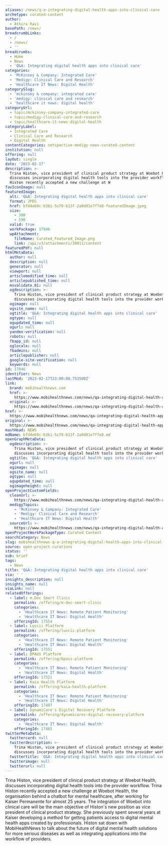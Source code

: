 ```yaml
---
aliases: /news/q-a-integrating-digital-health-apps-into-clinical-care
archetype: curated-content
author:
  - Athira Ravi
basePath: /news/
breadcrumbLinks:
  - /
  - /news/
  - ''
breadcrumbs:
  - Home
  - News
  - 'Q&A: Integrating digital health apps into clinical care'
categories:
  - 'McKinsey & Company: Integrated Care'
  - 'Medigy: Clinical Care and Research'
  - 'Healthcare IT News: Digital Health'
categorySlug:
  - 'mckinsey & company: integrated care'
  - 'medigy: clinical care and research'
  - 'healthcare it news: digital health'
categoryUrl:
  - topic/mckinsey-company-integrated-care
  - topic/medigy-clinical-care-and-research
  - topic/healthcare-it-news-digital-health
categoryLabel:
  - Integrated Care
  - Clinical Care and Research
  - Digital Health
contentCategories: netspective-medigy-news-curated-content
institution: null
offering: null
layOut: single
date: '2023-02-17'
description: >-
  Trina Histon, vice president of clinical product strategy at Woebot Health,
  discusses incorporating digital health tools into the provider workflow. Trina
  Histon recently accepted a new challenge at W
favIconImage: null
featuredImage:
  alt: 'Q&A: Integrating digital health apps into clinical care'
  format: JPEG
  href: bfd4e68c-b3b1-5c70-b13f-2a0d01e7f7e8-featuredImage.jpeg
  size:
    - 300
    - 590
  valid: true
  workPackage: 17046
  wpAttachment:
    fileName: Curated_Featured_Image.png
    link: /api/v3/attachments/30911/content
featuredPdf: null
htmlMetaData:
  author: null
  description: null
  generator: null
  viewport: null
  articlemodified_time: null
  articlepublished_time: null
  msvalidate.01: null
  ogdescription: >-
    Trina Histon, vice president of clinical product strategy at Woebot Health,
    discusses incorporating digital health tools into the provider workflow.
  ogimage: null
  ogsite_name: null
  ogtitle: 'Q&A: Integrating digital health apps into clinical care'
  ogtype: null
  ogupdated_time: null
  ogurl: null
  yandex-verification: null
  robots: null
  fbapp_id: null
  oglocale: null
  fbadmins: null
  articlepublisher: null
  google-site-verification: null
  keywords: null
id: 17046
identifier: News
lastMod: '2023-02-17T23:00:08.753508Z'
link:
  brand: mobihealthnews.com
  href: >-
    https://www.mobihealthnews.com/news/qa-integrating-digital-health-apps-clinical-care
  original: >-
    https://www.mobihealthnews.com/news/qa-integrating-digital-health-apps-clinical-care
href: >-
  https://www.mobihealthnews.com/news/qa-integrating-digital-health-apps-clinical-care
original: >-
  https://www.mobihealthnews.com/news/qa-integrating-digital-health-apps-clinical-care
mastHead: NEWS
mdName: bfd4e68c-b3b1-5c70-b13f-2a0d01e7f7e8.md
openGraphMetaData:
  ogdescription: >-
    Trina Histon, vice president of clinical product strategy at Woebot Health,
    discusses incorporating digital health tools into the provider workflow.
  ogtitle: 'Q&A: Integrating digital health apps into clinical care'
  ogurl: null
  ogimage: null
  ogsite_name: null
  ogtype: null
  ogupdated_time: null
  ogimageheight: null
openProjectCustomFields:
  cleanUrl: >-
    https://www.mobihealthnews.com/news/qa-integrating-digital-health-apps-clinical-care
  medigyTopics:
    - 'McKinsey & Company: Integrated Care'
    - 'Medigy: Clinical Care and Research'
    - 'Healthcare IT News: Digital Health'
  sourceUrl: >-
    https://www.mobihealthnews.com/news/qa-integrating-digital-health-apps-clinical-care
openProjectWorkPackageType: Curated Content
searchCategory: News
slug: mobihealthnews-q-a-integrating-digital-health-apps-into-clinical-care
source: open-project-curations
status: ''
sub: brief
tags:
  - News
title: 'Q&A: Integrating digital health apps into clinical care'
via: ' '
insights_description: null
insights_name: null
viaLink: null
relatedOfferings:
  - label: m.Doc Smart Clinic
    permalink: /offering/m-doc-smart-clinic
    categories:
      - 'Healthcare IT News: Remote Patient Monitoring'
      - 'Healthcare IT News: Digital Health'
    offeringId: 17554
  - label: Luscii Platform
    permalink: /offering/luscii-platform
    categories:
      - 'Healthcare IT News: Remote Patient Monitoring'
      - 'Healthcare IT News: Digital Health'
    offeringId: 17551
  - label: BPAUS Platform
    permalink: /offering/bpaus-platform
    categories:
      - 'Healthcare IT News: Remote Patient Monitoring'
      - 'Healthcare IT News: Digital Health'
    offeringId: 17521
  - label: Kaia Health Platform
    permalink: /offering/kaia-health-platform
    categories:
      - 'Healthcare IT News: Remote Patient Monitoring'
      - 'Healthcare IT News: Digital Health'
    offeringId: 17497
  - label: DynamiCare's Digital Recovery Platform
    permalink: /offering/dynamicares-digital-recovery-platform
    categories:
      - 'Healthcare IT News: Digital Health'
    offeringId: 17465
twitterMetaData:
  twittercard: null
  twitterdescription: >-
    Trina Histon, vice president of clinical product strategy at Woebot Health,
    discusses incorporating digital health tools into the provider workflow.
  twittertitle: 'Q&A: Integrating digital health apps into clinical care'
  twitterimage: null
  twitterurl: null
---
```

<p>Trina Histon, vice president of clinical product strategy at Woebot Health, discusses incorporating digital health tools into the provider workflow. Trina Histon recently accepted a new challenge at Woebot Health, the organisation behind a chatbot for mental healthcare, after working for Kaiser Permanente for almost 25 years. The integration of Woebot into clinical care will be the main objective of Histon's new position as vice president of clinical product strategy. She previously spent several years at Kaiser developing a method for getting patients access to digital mental health apps created by professionals. Histon sat down with MobiHealthNews to talk about the future of digital mental health solutions for more serious diseases as well as integrating applications into the workflow of providers.</p>